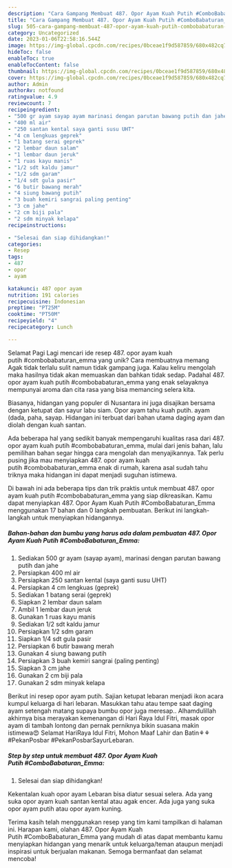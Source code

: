 ```yaml
---
description: "Cara Gampang Membuat 487. Opor Ayam Kuah Putih #ComboBabaturan_Emma yang Lezat Sekali, Mengugah Selera"
title: "Cara Gampang Membuat 487. Opor Ayam Kuah Putih #ComboBabaturan_Emma yang Lezat Sekali, Mengugah Selera"
slug: 505-cara-gampang-membuat-487-opor-ayam-kuah-putih-combobabaturan-emma-yang-lezat-sekali-mengugah-selera
category: Uncategorized
date: 2023-01-06T22:58:16.544Z
image: https://img-global.cpcdn.com/recipes/0bceae1f9d587859/680x482cq70/487-opor-ayam-kuah-putih-combobabaturan_emma-foto-resep-utama.jpg
hideToc: false
enableToc: true
enableTocContent: false
thumbnail: https://img-global.cpcdn.com/recipes/0bceae1f9d587859/680x482cq70/487-opor-ayam-kuah-putih-combobabaturan_emma-foto-resep-utama.jpg
cover: https://img-global.cpcdn.com/recipes/0bceae1f9d587859/680x482cq70/487-opor-ayam-kuah-putih-combobabaturan_emma-foto-resep-utama.jpg
author: Admin
authorAv: notfound
ratingvalue: 4.9
reviewcount: 7
recipeingredient:
- "500 gr ayam sayap ayam marinasi dengan parutan bawang putih dan jahe"
- "400 ml air"
- "250 santan kental saya ganti susu UHT"
- "4 cm lengkuas geprek"
- "1 batang serai geprek"
- "2 lembar daun salam"
- "1 lembar daun jeruk"
- "1 ruas kayu manis"
- "1/2 sdt kaldu jamur"
- "1/2 sdm garam"
- "1/4 sdt gula pasir"
- "6 butir bawang merah"
- "4 siung bawang putih"
- "3 buah kemiri sangrai paling penting"
- "3 cm jahe"
- "2 cm biji pala"
- "2 sdm minyak kelapa"
recipeinstructions:

- "Selesai dan siap dihidangkan!"
categories:
- Resep
tags:
- 487
- opor
- ayam

katakunci: 487 opor ayam 
nutrition: 191 calories
recipecuisine: Indonesian
preptime: "PT25M"
cooktime: "PT50M"
recipeyield: "4"
recipecategory: Lunch

---
```



Selamat Pagi Lagi mencari ide resep 487. opor ayam kuah putih #combobabaturan_emma yang unik? Cara membuatnya memang Agak tidak terlalu sulit namun tidak gampang juga. Kalau keliru mengolah maka hasilnya tidak akan memuaskan dan bahkan tidak sedap. Padahal 487. opor ayam kuah putih #combobabaturan_emma yang enak selayaknya mempunyai aroma dan cita rasa yang bisa memancing selera kita.


Biasanya, hidangan yang populer di Nusantara ini juga disajikan bersama dengan ketupat dan sayur labu siam. Opor ayam tahu kuah putih. ayam (dada, paha, sayap. Hidangan ini terbuat dari bahan utama daging ayam dan diolah dengan kuah santan.

Ada beberapa hal yang sedikit banyak mempengaruhi kualitas rasa dari 487. opor ayam kuah putih #combobabaturan_emma, mulai dari jenis bahan, lalu pemilihan bahan segar hingga cara mengolah dan menyajikannya. Tak perlu pusing jika mau menyiapkan 487. opor ayam kuah putih #combobabaturan_emma enak di rumah, karena asal sudah tahu triknya maka hidangan ini dapat menjadi suguhan istimewa.


Di bawah ini ada beberapa tips dan trik praktis untuk membuat 487. opor ayam kuah putih #combobabaturan_emma yang siap dikreasikan. Kamu dapat menyiapkan 487. Opor Ayam Kuah Putih #ComboBabaturan_Emma menggunakan 17 bahan dan 0 langkah pembuatan. Berikut ini langkah-langkah untuk menyiapkan hidangannya.

<!--inarticleads1-->

##### Bahan-bahan dan bumbu yang harus ada dalam pembuatan 487. Opor Ayam Kuah Putih #ComboBabaturan_Emma:

1. Sediakan 500 gr ayam (sayap ayam), marinasi dengan parutan bawang putih dan jahe
1. Persiapkan 400 ml air
1. Persiapkan 250 santan kental (saya ganti susu UHT)
1. Persiapkan 4 cm lengkuas (geprek)
1. Sediakan 1 batang serai (geprek)
1. Siapkan 2 lembar daun salam
1. Ambil 1 lembar daun jeruk
1. Gunakan 1 ruas kayu manis
1. Sediakan 1/2 sdt kaldu jamur
1. Persiapkan 1/2 sdm garam
1. Siapkan 1/4 sdt gula pasir
1. Persiapkan 6 butir bawang merah
1. Gunakan 4 siung bawang putih
1. Persiapkan 3 buah kemiri sangrai (paling penting)
1. Siapkan 3 cm jahe
1. Gunakan 2 cm biji pala
1. Gunakan 2 sdm minyak kelapa


Berikut ini resep opor ayam putih. Sajian ketupat lebaran menjadi ikon acara kumpul keluarga di hari lebaran. Masukkan tahu atau tempe saat daging ayam setengah matang supaya bumbu opor juga meresap.. Alhamdulillah akhirnya bisa merayakan kemenangan di Hari Raya Idul Fitri, masak opor ayam di tambah lontong dan pernak perniknya bikin suasana makin istimewa😍 Selamat HariRaya Idul Fitri, Mohon Maaf Lahir dan Batin⚘⚘ #PekanPosbar #PekanPosbarSayurLebaran. 

<!--inarticleads2-->

##### Step by step untuk membuat 487. Opor Ayam Kuah Putih #ComboBabaturan_Emma:


1. Selesai dan siap dihidangkan!

Kekentalan kuah opor ayam Lebaran bisa diatur sesuai selera. Ada yang suka opor ayam kuah santan kental atau agak encer. Ada juga yang suka opor ayam putih atau opor ayam kuning. 

Terima kasih telah menggunakan resep yang tim kami tampilkan di halaman ini. Harapan kami, olahan 487. Opor Ayam Kuah Putih #ComboBabaturan_Emma yang mudah di atas dapat membantu kamu menyiapkan hidangan yang menarik untuk keluarga/teman ataupun menjadi inspirasi untuk berjualan makanan. Semoga bermanfaat dan selamat mencoba!
